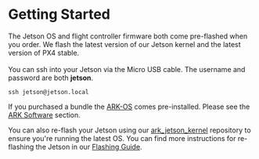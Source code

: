 # Getting Started

The Jetson OS and flight controller firmware both come pre-flashed when you order. We flash the latest version of our Jetson kernel and the latest version of PX4 stable.\
\
You can ssh into your Jetson via the Micro USB cable. The username and password are both **jetson**.

```
ssh jetson@jetson.local
```

&#x20;If you purchased a bundle the [ARK-OS](https://github.com/ARK-Electronics/ARK-OS) comes pre-installed. Please see the [ARK Software](ark-software/) section.

You can also re-flash your Jetson using our [ark\_jetson\_kernel](https://github.com/ARK-Electronics/ark_jetson_kernel) repository to ensure you're running the latest OS. You can find more instructions for re-flashing the Jetson in our [Flashing Guide](flashing-guide.md).
